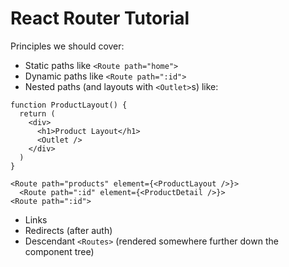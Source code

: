 # React Router Tutorial

Principles we should cover:

- Static paths like `<Route path="home">`
- Dynamic paths like `<Route path=":id">`
- Nested paths (and layouts with `<Outlet>`s) like:

```
function ProductLayout() {
  return (
    <div>
      <h1>Product Layout</h1>
      <Outlet />
    </div>
  )
}

<Route path="products" element={<ProductLayout />}>
  <Route path=":id" element={<ProductDetail />}>
<Route path=":id">
```

- Links
- Redirects (after auth)
- Descendant `<Routes>` (rendered somewhere further down the component tree)
